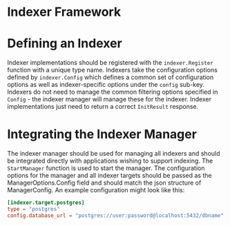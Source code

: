 # Indexer Framework

# Defining an Indexer

Indexer implementations should be registered with the `indexer.Register` function with a unique type name. Indexers take the configuration options defined by `indexer.Config` which defines a common set of configuration options as well as indexer-specific options under the `config` sub-key. Indexers do not need to manage the common filtering options specified in `Config` - the indexer manager will manage these for the indexer. Indexer implementations just need to return a correct `InitResult` response.

# Integrating the Indexer Manager

The indexer manager should be used for managing all indexers and should be integrated directly with applications wishing to support indexing. The `StartManager` function is used to start the manager. The configuration options for the manager and all indexer targets should be passed as the ManagerOptions.Config field and should match the json structure of ManagerConfig. An example configuration might look like this:

```toml
[indexer.target.postgres]
type = "postgres"
config.database_url = "postgres://user:password@localhost:5432/dbname"
```
